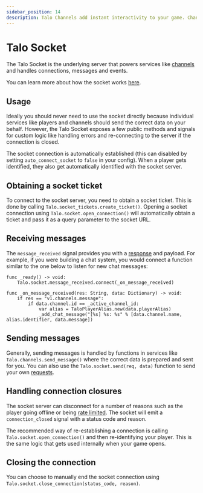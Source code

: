 ```yaml
---
sidebar_position: 14
description: Talo Channels add instant interactivity to your game. Channels can be used for player chats, sending event-based messages and more.
---
```


# Talo Socket

The Talo Socket is the underlying server that powers services like [channels](./channels.md) and handles connections, messages and events.

You can learn more about how the socket works [here](../sockets/intro.md).

## Usage

Ideally you should never need to use the socket directly because individual services like players and channels should send the correct data on your behalf. However, the Talo Socket exposes a few public methods and signals for custom logic like handling errors and re-connecting to the server if the connection is closed.

The socket connection is automatically established (this can disabled by setting `auto_connect_socket` to `false` in your config). When a player gets identified, they also get automatically identified with the socket server.

## Obtaining a socket ticket

To connect to the socket server, you need to obtain a socket ticket. This is done by calling `Talo.socket_tickets.create_ticket()`. Opening a socket connection using `Talo.socket.open_connection()` will automatically obtain a ticket and pass it as a query parameter to the socket URL.

## Receiving messages

The `message_received` signal provides you with a [response](../sockets/responses.md) and payload. For example, if you were building a chat system, you would connect a function similar to the one below to listen for new chat messages:

```gdscript
func _ready() -> void:
	Talo.socket.message_received.connect(_on_message_received)

func _on_message_received(res: String, data: Dictionary) -> void:
	if res == "v1.channels.message":
		if data.channel.id == _active_channel_id:
			var alias = TaloPlayerAlias.new(data.playerAlias)
			_add_chat_message("[%s] %s: %s" % [data.channel.name, alias.identifier, data.message])
```

## Sending messages

Generally, sending messages is handled by functions in services like `Talo.channels.send_message()` where the correct data is prepared and sent for you. You can also use the `Talo.socket.send(req, data)` function to send your own [requests](../sockets/requests.md).

## Handling connection closures

The socket server can disconnect for a number of reasons such as the player going offline or being [rate limited](../sockets/common-errors.md#rate-limit-exceeded). The socket will emit a `connection_closed` signal with a status code and reason.

The recommended way of re-establishing a connection is calling `Talo.socket.open_connection()` and then re-identifying your player. This is the same logic that gets used internally when your game opens.

## Closing the connection

You can choose to manually end the socket connection using `Talo.socket.close_connection(status_code, reason)`.
